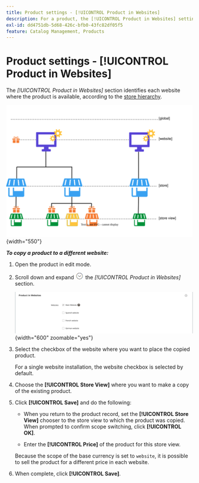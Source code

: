 ```yaml
---
title: Product settings - [!UICONTROL Product in Websites]
description: For a product, the [!UICONTROL Product in Websites] settings identify each website where the product is available.
exl-id: dd4751db-5d68-426c-bfb0-43fc82df05f5
feature: Catalog Management, Products
---
```

# Product settings - [!UICONTROL Product in Websites]

The _[!UICONTROL Product in Websites]_ section identifies each website where the product is available, according to the [store hierarchy](../stores-purchase/stores.md).

![Product website scope diagram](./assets/scope-product-website.svg){width="550"}

**_To copy a product to a different website:_**

1. Open the product in edit mode.

1. Scroll down and expand ![Expansion selector](../assets/icon-display-expand.png) the _[!UICONTROL Product in Websites]_ section.

   ![Product in Websites](./assets/catalog-product-in-websites-multisite-main-french.png){width="600" zoomable="yes"}

1. Select the checkbox of the website where you want to place the copied product.

   For a single website installation, the website checkbox is selected by default.

1. Choose the **[!UICONTROL Store View]** where you want to make a copy of the existing product.

1. Click **[!UICONTROL Save]** and do the following:

   - When you return to the product record, set the **[!UICONTROL Store View]** chooser to the store view to which the product was copied. When prompted to confirm scope switching, click **[!UICONTROL OK]**.

   - Enter the **[!UICONTROL Price]** of the product for this store view.

   Because the scope of the base currency is set to `website`, it is possible to sell the product for a different price in each website.

1. When complete, click **[!UICONTROL Save]**.
